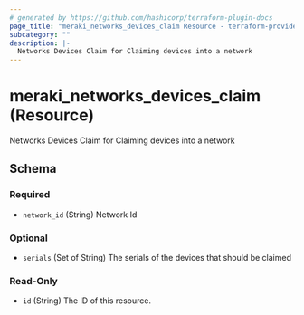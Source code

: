 ```yaml
---
# generated by https://github.com/hashicorp/terraform-plugin-docs
page_title: "meraki_networks_devices_claim Resource - terraform-provider-meraki"
subcategory: ""
description: |-
  Networks Devices Claim for Claiming devices into a network
---
```


# meraki_networks_devices_claim (Resource)

Networks Devices Claim for Claiming devices into a network



<!-- schema generated by tfplugindocs -->
## Schema

### Required

- `network_id` (String) Network Id

### Optional

- `serials` (Set of String) The serials of the devices that should be claimed

### Read-Only

- `id` (String) The ID of this resource.
